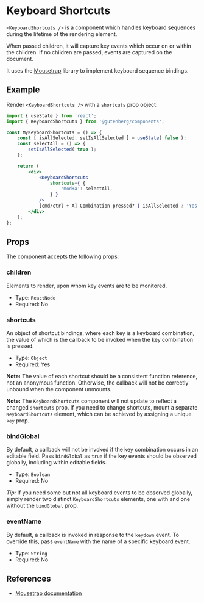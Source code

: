 # Keyboard Shortcuts

`<KeyboardShortcuts />` is a component which handles keyboard sequences during the lifetime of the rendering element.

When passed children, it will capture key events which occur on or within the children. If no children are passed, events are captured on the document.

It uses the [Mousetrap](https://craig.is/killing/mice) library to implement keyboard sequence bindings.

## Example

Render `<KeyboardShortcuts />` with a `shortcuts` prop object:

```jsx
import { useState } from 'react';
import { KeyboardShortcuts } from '@gutenberg/components';

const MyKeyboardShortcuts = () => {
	const [ isAllSelected, setIsAllSelected ] = useState( false );
	const selectAll = () => {
		setIsAllSelected( true );
	};

	return (
		<div>
			<KeyboardShortcuts
				shortcuts={ {
					'mod+a': selectAll,
				} }
			/>
			[cmd/ctrl + A] Combination pressed? { isAllSelected ? 'Yes' : 'No' }
		</div>
	);
};
```

## Props

The component accepts the following props:

### children

Elements to render, upon whom key events are to be monitored.

-   Type: `ReactNode`
-   Required: No

### shortcuts

An object of shortcut bindings, where each key is a keyboard combination, the value of which is the callback to be invoked when the key combination is pressed.

-   Type: `Object`
-   Required: Yes

**Note:** The value of each shortcut should be a consistent function reference, not an anonymous function. Otherwise, the callback will not be correctly unbound when the component unmounts.

**Note:** The `KeyboardShortcuts` component will not update to reflect a changed `shortcuts` prop. If you need to change shortcuts, mount a separate `KeyboardShortcuts` element, which can be achieved by assigning a unique `key` prop.

### bindGlobal

By default, a callback will not be invoked if the key combination occurs in an editable field. Pass `bindGlobal` as `true` if the key events should be observed globally, including within editable fields.

-   Type: `Boolean`
-   Required: No

_Tip:_ If you need some but not all keyboard events to be observed globally, simply render two distinct `KeyboardShortcuts` elements, one with and one without the `bindGlobal` prop.

### eventName

By default, a callback is invoked in response to the `keydown` event. To override this, pass `eventName` with the name of a specific keyboard event.

-   Type: `String`
-   Required: No

## References

-   [Mousetrap documentation](https://craig.is/killing/mice)
